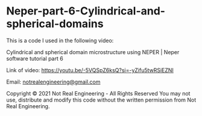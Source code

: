 # Neper-part-6-Cylindrical-and-spherical-domains

This is a code I used in the following video:

Cylindrical and spherical domain microstructure using NEPER | Neper software tutorial part 6

Link of video: https://youtu.be/-5VQSpZ6ksQ?si=-yZifu5twRSiEZNI

Email: notrealengineering@gmail.com

Copyright © 2021 Not Real Engineering - All Rights Reserved You may not use, distribute and modify this code without the written permission from Not Real Engineering.
